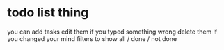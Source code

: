 # todo list thing

you can add tasks 
edit them if you typed something wrong
delete them if you changed your mind 
filters to show all / done / not done
